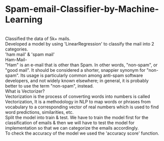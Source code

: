 # Spam-email-Classifier-by-Machine-Learning
<br>
Classified the data of 5k+ mails.
<br>
Developed a model by using 'LinearRegression' to classify the mail into 2 categories.
<br>
'ham mail' & 'spam mail'
<br>
Ham-Mail-
<br>
"Ham" is an e-mail that is other than Spam. In other words, "non-spam", or "good mail". It should be considered a shorter, snappier synonym for "non-spam". Its usage is particularly common among anti-spam software developers, and not widely known elsewhere; in general, it is probably better to use the term "non-spam", instead.
<br>
What is Vectorizer?
<br>
Vectorization is the process of converting words into numbers is called Vectorization, It is a methodology in NLP to map words or phrases from vocabulary to a corresponding vector of real numbers which is used to find word predictions, similarities, etc.
<br>
Split the model into train & test. We have to train the model first for the classification of emails & then we will have to test the model for implementation so that we can categorize the emails accordingly.
<br>
To check the accuracy of the model we used the 'accuracy score' function.

